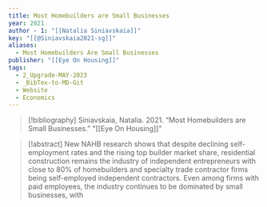 ```yaml
---
title: Most Homebuilders are Small Businesses
year: 2021
author - 1: "[[Natalia Siniavskaia]]"
key: "[[@Siniavskaia2021-sg]]"
aliases:
  - Most Homebuilders Are Small Businesses
publisher: "[[Eye On Housing]]"
tags:
  - 2_Upgrade-MAY-2023
  - _BibTex-to-MD-Git
  - Website
  - Economics
---
```


> [!bibliography]
> Siniavskaia, Natalia. 2021. “Most Homebuilders are Small Businesses.” "[[Eye On Housing]]"

> [!abstract]
> New NAHB research shows that despite declining self-employment rates and the rising top builder market share, residential construction remains the industry of independent entrepreneurs with close to 80\% of homebuilders and specialty trade contractor firms being self-employed independent contractors. Even among firms with paid employees, the industry continues to be dominated by small businesses, with
